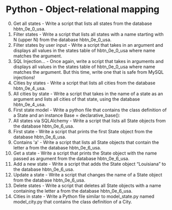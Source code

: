 # Python - Object-relational mapping
0. Get all states - Write a script that lists all states from the database hbtn_0e_0_usa.
1. Filter states - Write a script that lists all states with a name starting with N (upper N) from the database hbtn_0e_0_usa.
2. Filter states by user input - Write a script that takes in an argument and displays all values in the states table of hbtn_0e_0_usa where name matches the argument.
3. SQL Injection... - Once again, write a script that takes in arguments and displays all values in the states table of hbtn_0e_0_usa where name matches the argument. But this time, write one that is safe from MySQL injections!
4. Cities by states - Write a script that lists all cities from the database hbtn_0e_4_usa.
5. All cities by state - Write a script that takes in the name of a state as an argument and lists all cities of that state, using the database hbtn_0e_4_usa.
6. First state model - Write a python file that contains the class definition of a State and an instance Base = declarative_base():
7. All states via SQLAlchemy - Write a script that lists all State objects from the database hbtn_0e_6_usa.
8. First state - Write a script that prints the first State object from the database hbtn_0e_6_usa.
9. Contains 'a' - Write a script that lists all State objects that contain the letter a from the database hbtn_0e_6_usa.
10. Get a state - Write a script that prints the State object with the name passed as argument from the database hbtn_0e_6_usa.
11. Add a new state - Write a script that adds the State object “Louisiana” to the database hbtn_0e_6_usa.
12. Update a state - Write a script that changes the name of a State object from the database hbtn_0e_6_usa.
13. Delete states - Write a script that deletes all State objects with a name containing the letter a from the database hbtn_0e_6_usa.
14. Cities in state - Write a Python file similar to model_state.py named model_city.py that contains the class definition of a City.
